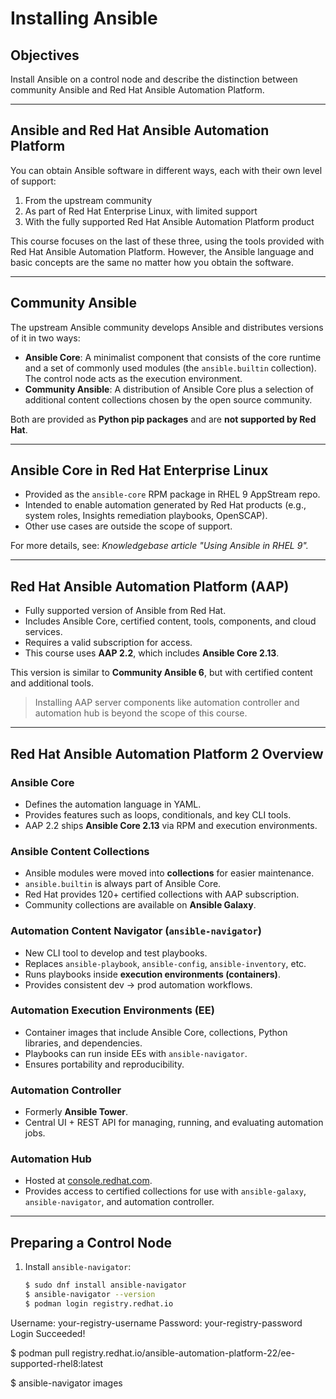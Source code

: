 # Installing Ansible

## Objectives
Install Ansible on a control node and describe the distinction between community Ansible and Red Hat Ansible Automation Platform.

---

## Ansible and Red Hat Ansible Automation Platform
You can obtain Ansible software in different ways, each with their own level of support:

1. From the upstream community  
2. As part of Red Hat Enterprise Linux, with limited support  
3. With the fully supported Red Hat Ansible Automation Platform product  

This course focuses on the last of these three, using the tools provided with Red Hat Ansible Automation Platform. However, the Ansible language and basic concepts are the same no matter how you obtain the software.

---

## Community Ansible
The upstream Ansible community develops Ansible and distributes versions of it in two ways:

- **Ansible Core**: A minimalist component that consists of the core runtime and a set of commonly used modules (the `ansible.builtin` collection). The control node acts as the execution environment.
- **Community Ansible**: A distribution of Ansible Core plus a selection of additional content collections chosen by the open source community.

Both are provided as **Python pip packages** and are **not supported by Red Hat**.

---

## Ansible Core in Red Hat Enterprise Linux
- Provided as the `ansible-core` RPM package in RHEL 9 AppStream repo.  
- Intended to enable automation generated by Red Hat products (e.g., system roles, Insights remediation playbooks, OpenSCAP).  
- Other use cases are outside the scope of support.  

For more details, see: *Knowledgebase article "Using Ansible in RHEL 9".*

---

## Red Hat Ansible Automation Platform (AAP)
- Fully supported version of Ansible from Red Hat.  
- Includes Ansible Core, certified content, tools, components, and cloud services.  
- Requires a valid subscription for access.  
- This course uses **AAP 2.2**, which includes **Ansible Core 2.13**.  

This version is similar to **Community Ansible 6**, but with certified content and additional tools.

> Installing AAP server components like automation controller and automation hub is beyond the scope of this course.

---

## Red Hat Ansible Automation Platform 2 Overview

### Ansible Core
- Defines the automation language in YAML.  
- Provides features such as loops, conditionals, and key CLI tools.  
- AAP 2.2 ships **Ansible Core 2.13** via RPM and execution environments.

### Ansible Content Collections
- Ansible modules were moved into **collections** for easier maintenance.  
- `ansible.builtin` is always part of Ansible Core.  
- Red Hat provides 120+ certified collections with AAP subscription.  
- Community collections are available on **Ansible Galaxy**.

### Automation Content Navigator (`ansible-navigator`)
- New CLI tool to develop and test playbooks.  
- Replaces `ansible-playbook`, `ansible-config`, `ansible-inventory`, etc.  
- Runs playbooks inside **execution environments (containers)**.  
- Provides consistent dev → prod automation workflows.

### Automation Execution Environments (EE)
- Container images that include Ansible Core, collections, Python libraries, and dependencies.  
- Playbooks can run inside EEs with `ansible-navigator`.  
- Ensures portability and reproducibility.

### Automation Controller
- Formerly **Ansible Tower**.  
- Central UI + REST API for managing, running, and evaluating automation jobs.

### Automation Hub
- Hosted at [console.redhat.com](https://console.redhat.com).  
- Provides access to certified collections for use with `ansible-galaxy`, `ansible-navigator`, and automation controller.

---

## Preparing a Control Node

1. Install `ansible-navigator`:
   ```bash
   $ sudo dnf install ansible-navigator
   $ ansible-navigator --version
   $ podman login registry.redhat.io
Username: your-registry-username
Password: your-registry-password
Login Succeeded!

   $ podman pull registry.redhat.io/ansible-automation-platform-22/ee-supported-rhel8:latest

   $ ansible-navigator images
   ```